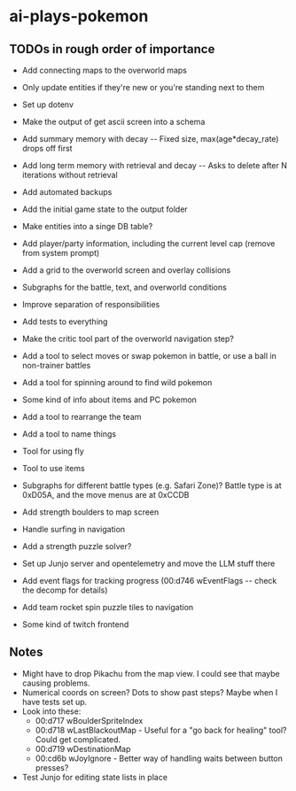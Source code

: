 # ai-plays-pokemon

## TODOs in rough order of importance

* Add connecting maps to the overworld maps
* Only update entities if they're new or you're standing next to them
* Set up dotenv
* Make the output of get ascii screen into a schema

* Add summary memory with decay -- Fixed size, max(age*decay_rate) drops off first
* Add long term memory with retrieval and decay -- Asks to delete after N iterations without retrieval

* Add automated backups
* Add the initial game state to the output folder

* Make entities into a singe DB table?

* Add player/party information, including the current level cap (remove from system prompt)

* Add a grid to the overworld screen and overlay collisions

* Subgraphs for the battle, text, and overworld conditions
* Improve separation of responsibilities
* Add tests to everything

* Make the critic tool part of the overworld navigation step?
* Add a tool to select moves or swap pokemon in battle, or use a ball in non-trainer battles
* Add a tool for spinning around to find wild pokemon
* Some kind of info about items and PC pokemon
* Add a tool to rearrange the team
* Add a tool to name things
* Tool for using fly
* Tool to use items

* Subgraphs for different battle types (e.g. Safari Zone)? Battle type is at 0xD05A, and the move menus are at 0xCCDB

* Add strength boulders to map screen
* Handle surfing in navigation
* Add a strength puzzle solver?
* Set up Junjo server and opentelemetry and move the LLM stuff there
* Add event flags for tracking progress (00:d746 wEventFlags -- check the decomp for details)
* Add team rocket spin puzzle tiles to navigation

* Some kind of twitch frontend

## Notes
* Might have to drop Pikachu from the map view. I could see that maybe causing problems.
* Numerical coords on screen? Dots to show past steps? Maybe when I have tests set up.
* Look into these:
  * 00:d717 wBoulderSpriteIndex
  * 00:d718 wLastBlackoutMap  - Useful for a "go back for healing" tool? Could get complicated.
  * 00:d719 wDestinationMap
  * 00:cd6b wJoyIgnore - Better way of handling waits between button presses?
* Test Junjo for editing state lists in place
